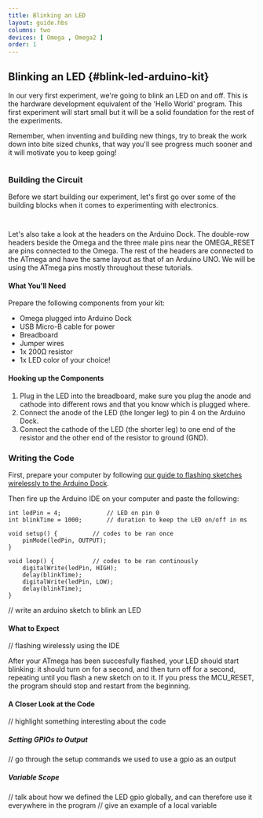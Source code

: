 ```yaml
---
title: Blinking an LED
layout: guide.hbs
columns: two
devices: [ Omega , Omega2 ]
order: 1
---
```


## Blinking an LED {#blink-led-arduino-kit}

In our very first experiment, we're going to blink an LED on and off. This is the hardware development equivalent of the 'Hello World' program. This first experiment will start small but it will be a solid foundation for the rest of the experiments.

Remember, when inventing and building new things, try to break the work down into bite sized chunks, that way you'll see progress much sooner and it will motivate you to keep going!

<!-- LEDs -->
```{r child = '../../shared/led.md'}
```

### Building the Circuit

Before we start building our experiment, let's first go over some of the building blocks when it comes to experimenting with electronics.

<!-- Jumper wires -->
```{r child = '../../shared/jumper-wires.md'}
```

<!-- Breadboard -->
```{r child = '../../shared/breadboard.md'}
```
Let's also take a look at the headers on the Arduino Dock. The double-row headers beside the Omega and the three male pins near the OMEGA_RESET are pins connected to the Omega. The rest of the headers are connected to the ATmega and have the same layout as that of an Arduino UNO. We will be using the ATmega pins mostly throughout these tutorials. 

#### What You'll Need

Prepare the following components from your kit:

* Omega plugged into Arduino Dock
* USB Micro-B cable for power
* Breadboard
* Jumper wires
* 1x 200Ω resistor
* 1x LED color of your choice!

#### Hooking up the Components

1. Plug in the LED into the breadboard, make sure you plug the anode and cathode into different rows and that you know which is plugged where.
2. Connect the anode of the LED (the longer leg) to pin 4 on the Arduino Dock.
3. Connect the cathode of the LED (the shorter leg) to one end of the resistor and the other end of the resistor to ground (GND).

### Writing the Code

First, prepare your computer by following [our guide to flashing sketches wirelessly to the Arduino Dock](#flash-arduino-dock-wirelessly).

Then fire up the Arduino IDE on your computer and paste the following:

```arduino
int ledPin = 4;             // LED on pin 0
int blinkTime = 1000;       // duration to keep the LED on/off in ms

void setup() {			// codes to be ran once
    pinMode(ledPin, OUTPUT);
}

void loop() {			// codes to be ran continously
    digitalWrite(ledPin, HIGH);
    delay(blinkTime);
    digitalWrite(ledPin, LOW);
    delay(blinkTime);
}
```

// write an arduino sketch to blink an LED

#### What to Expect

// flashing wirelessly using the IDE

After your ATmega has been succesfully flashed, your LED should start blinking: it should turn on for a second, and then turn off for a second, repeating until you flash a new sketch on to it. If you press the MCU_RESET, the program should stop and restart from the beginning.

#### A Closer Look at the Code

// highlight something interesting about the code

##### Setting GPIOs to Output

// go through the setup commands we used to use a gpio as an output

##### Variable Scope

// talk about how we defined the LED gpio globally, and can therefore use it everywhere in the program
// give an example of a local variable
